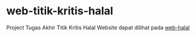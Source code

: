 # web-titik-kritis-halal
Project Tugas Akhir Titik Kritis Halal
Website dapat dilihat pada [web-halal](https://en.wikipedia.org/wiki/Markdown)
